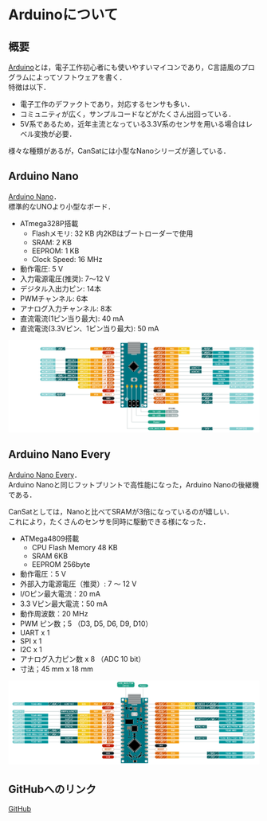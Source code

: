 # Arduinoについて
## 概要
[Arduino](https://www.arduino.cc/)とは，電子工作初心者にも使いやすいマイコンであり，C言語風のプログラムによってソフトウェアを書く．  
特徴は以下．

+ 電子工作のデファクトであり，対応するセンサも多い．
+ コミュニティが広く，サンプルコードなどがたくさん出回っている．
+ 5V系であるため，近年主流となっている3.3V系のセンサを用いる場合はレベル変換が必要．

様々な種類があるが，CanSatには小型なNanoシリーズが適している．

## Arduino Nano
[Arduino Nano](https://store.arduino.cc/usa/arduino-nano)．  
標準的なUNOより小型なボード．

- ATmega328P搭載
	- Flashメモリ: 32 KB 内2KBはブートローダーで使用
	- SRAM: 2 KB
	- EEPROM: 1 KB
	- Clock Speed: 16 MHz
- 動作電圧: 5 V
- 入力電源電圧(推奨): 7～12 V
- デジタル入出力ピン: 14本
- PWMチャンネル: 6本
- アナログ入力チャンネル: 8本
- 直流電流(1ピン当り最大): 40 mA
- 直流電流(3.3Vピン、1ピン当り最大): 50 mA

![](./img/pin_nano.png)

## Arduino Nano Every
[Arduino Nano Every](https://store.arduino.cc/usa/nano-every-with-headers)．  
Arduino Nanoと同じフットプリントで高性能になった，Arduino Nanoの後継機である．

CanSatとしては，Nanoと比べてSRAMが3倍になっているのが嬉しい．  
これにより，たくさんのセンサを同時に駆動できる様になった．

- ATMega4809搭載
	- CPU Flash Memory 48 KB
	- SRAM 6KB
	- EEPROM 256byte
- 動作電圧：5 V
- 外部入力電源電圧（推奨）: 7 ～ 12 V
- I/Oピン最大電流：20 mA
- 3.3 Vピン最大電流：50 mA
- 動作周波数：20 MHz
- PWM ピン数；5 （D3, D5, D6, D9, D10）
- UART x 1
- SPI x 1
- I2C x 1
- アナログ入力ピン数 x 8 （ADC 10 bit）
- 寸法；45 mm x 18 mm

![](./img/pin_nano_every.png)


## GitHubへのリンク
[GitHub](https://github.com/meltingrabbit/CanSatForHighSchoolStudents/tree/master/Arduino)

